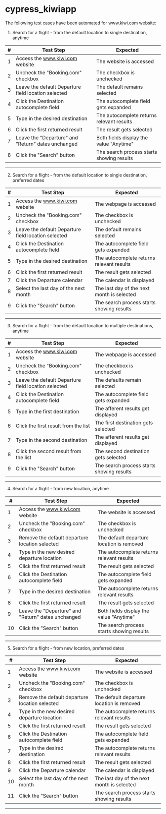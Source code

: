 # cypress_kiwiapp

The following test cases have been automated for www.kiwi.com website:

1. Search for a flight - from the default location to single destination, anytime

| # | **Test Step**                                       | **Expected**                                |
|---|-----------------------------------------------------|---------------------------------------------|
| 1 | Access the www.kiwi.com website                     | The website is accessed                     |
| 2 | Uncheck the "Booking.com" checkbox                  | The checkbox is unchecked                   |
| 3 | Leave the default Departure field location selected | The default remains selected                |
| 4 | Click the Destination autocomplete field            | The autocomplete field gets expanded        |
| 5 | Type in the desired destination                     | The autocomplete returns relevant results   |
| 6 | Click the first returned result                     | The result gets selected                    |
| 7 | Leave the "Departure" and "Return" dates unchanged  | Both fields display the value "Anytime"     |
| 8 | Click the "Search" button                           | The search process starts showing results   |
---------------------------------------------------------------------------------------------------------

2. Search for a flight - from the default location to single destination, preferred dates

| # | **Test Step**                                       | **Expected**                                |
|---|-----------------------------------------------------|---------------------------------------------|
| 1 | Access the www.kiwi.com website                     | The webpage is accessed                     |
| 2 | Uncheck the "Booking.com" checkbox                  | The checkbox is unchecked                   |
| 3 | Leave the default Departure field location selected | The default remains selected                |
| 4 | Click the Destination autocomplete field            | The autocomplete field gets expanded        |
| 5 | Type in the desired destination                     | The autocomplete returns relevant results   |
| 6 | Click the first returned result                     | The result gets selected                    |
| 7 | Click the Departure calendar                        | The calendar is displayed                   |
| 8 | Select the last day of the next month               | The last day of the next month is selected  |
| 9 | Click the "Search" button                           | The search process starts showing results   |
---------------------------------------------------------------------------------------------------------

3. Search for a flight - from the default location to multiple destinations, anytime

| # | **Test Step**                                       | **Expected**                                |
|---|-----------------------------------------------------|---------------------------------------------|
| 1 |Access the www.kiwi.com website                      | The webpage is accessed                     |
| 2 | Uncheck the "Booking.com" checkbox                  | The checkbox is unchecked                   |
| 3 | Leave the default Departure field location selected | The defaults remain selected                |
| 4 | Click the Destination autocomplete field            | The autocomplete field gets expanded        |
| 5 | Type in the first destination                       | The afferent results get displayed          |
| 6 | Click the first result from the list                | The first destination gets selected         |
| 7 | Type in the second destination                      | The afferent results get displayed          |
| 8 | Click the second result from the list               | The second destination gets selected        |
| 9 | Click the "Search" button                           | The search process starts showing results   |
---------------------------------------------------------------------------------------------------------

4. Search for a flight - from new location, anytime

| # | **Test Step**                                       | **Expected**                                |
|---|-----------------------------------------------------|---------------------------------------------|
| 1 | Access the www.kiwi.com website                     | The website is accessed                     |
| 2 | Uncheck the "Booking.com" checkbox                  | The checkbox is unchecked                   |
| 3 | Remove the default departure location selected      | The default departure location is removed   |
| 4 | Type in the new desired departure location          | The autocomplete returns relevant results   |
| 5	| Click the first returned result                     | The result gets selected                    |
| 6 | Click the Destination autocomplete field            | The autocomplete field gets expanded        |
| 7 | Type in the desired destination                     | The autocomplete returns relevant results   |
| 8 | Click the first returned result                     | The result gets selected                    |
| 9 | Leave the "Departure" and "Return" dates unchanged  | Both fields display the value "Anytime"     |
| 10 | Click the "Search" button                          | The search process starts showing results   |
---------------------------------------------------------------------------------------------------------

5. Search for a flight - from new location, preferred dates

| # | **Test Step**                                       | **Expected**                                |
|---|-----------------------------------------------------|---------------------------------------------|
| 1 | Access the www.kiwi.com website                     | The website is accessed                     |
| 2 | Uncheck the "Booking.com" checkbox                  | The checkbox is unchecked                   |
| 3 | Remove the default departure location selected      | The default departure location is removed   |
| 4 | Type in the new desired departure location          | The autocomplete returns relevant results   |
| 5	| Click the first returned result    			      | The result gets selected                    |
| 6 | Click the Destination autocomplete field            | The autocomplete field gets expanded        |
| 7 | Type in the desired destination                     | The autocomplete returns relevant results   |
| 8 | Click the first returned result                     | The result gets selected                    |
| 9 | Click the Departure calendar                        | The calendar is displayed                   |
| 10 | Select the last day of the next month              | The last day of the next month is selected  |
| 11 | Click the "Search" button                          | The search process starts showing results   |
---------------------------------------------------------------------------------------------------------
